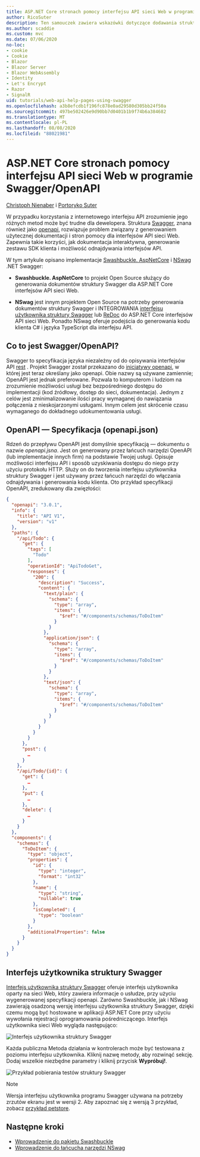 ```yaml
---
title: ASP.NET Core stronach pomocy interfejsu API sieci Web w programie Swagger/OpenAPI
author: RicoSuter
description: Ten samouczek zawiera wskazówki dotyczące dodawania struktury Swagger w celu wygenerowania dokumentacji i stron pomocy dla aplikacji interfejsu API sieci Web.
ms.author: scaddie
ms.custom: mvc
ms.date: 07/06/2020
no-loc:
- cookie
- Cookie
- Blazor
- Blazor Server
- Blazor WebAssembly
- Identity
- Let's Encrypt
- Razor
- SignalR
uid: tutorials/web-api-help-pages-using-swagger
ms.openlocfilehash: a3b8efcdb1f196fc878e0ad29580d305bb24f50a
ms.sourcegitcommit: 497be502426e9d90bb7d0401b1b9f74b6a384682
ms.translationtype: MT
ms.contentlocale: pl-PL
ms.lasthandoff: 08/08/2020
ms.locfileid: "88021981"
---
```

# <a name="aspnet-core-web-api-help-pages-with-swagger--openapi"></a>ASP.NET Core stronach pomocy interfejsu API sieci Web w programie Swagger/OpenAPI

[Christoph Nienaber](https://twitter.com/zuckerthoben) i [Portoryko Suter](https://blog.rsuter.com/)

W przypadku korzystania z internetowego interfejsu API zrozumienie jego różnych metod może być trudne dla dewelopera. Struktura [Swagger](https://swagger.io/), znana również jako [openapi](https://www.openapis.org/), rozwiązuje problem związany z generowaniem użytecznej dokumentacji i stron pomocy dla interfejsów API sieci Web. Zapewnia takie korzyści, jak dokumentacja interaktywna, generowanie zestawu SDK klienta i możliwość odnajdywania interfejsów API.

W tym artykule opisano implementacje [Swashbuckle. AspNetCore](https://github.com/domaindrivendev/Swashbuckle.AspNetCore) i [NSwag](https://github.com/RicoSuter/NSwag) .NET Swagger:

* **Swashbuckle. AspNetCore** to projekt Open Source służący do generowania dokumentów struktury Swagger dla ASP.NET Core interfejsów API sieci Web.

* **NSwag** jest innym projektem Open Source na potrzeby generowania dokumentów struktury Swagger i INTEGROWANIA [interfejsu użytkownika struktury Swagger](https://swagger.io/swagger-ui/) lub [ReDoc](https://github.com/Rebilly/ReDoc) do ASP.NET Core interfejsów API sieci Web. Ponadto NSwag oferuje podejścia do generowania kodu klienta C# i języka TypeScript dla interfejsu API.

## <a name="what-is-swagger--openapi"></a>Co to jest Swagger/OpenAPI?

Swagger to specyfikacja języka niezależny od do opisywania interfejsów API [rest](https://en.wikipedia.org/wiki/Representational_state_transfer) . Projekt Swagger został przekazano do [inicjatywy openapi](https://www.openapis.org/), w której jest teraz określany jako openapi. Obie nazwy są używane zamiennie; OpenAPI jest jednak preferowane. Pozwala to komputerom i ludziom na zrozumienie możliwości usługi bez bezpośredniego dostępu do implementacji (kod źródłowy, dostęp do sieci, dokumentacja). Jednym z celów jest zminimalizowanie ilości pracy wymaganej do nawiązania połączenia z nieskojarzonymi usługami. Innym celem jest skrócenie czasu wymaganego do dokładnego udokumentowania usługi.

## <a name="openapi-specification-openapijson"></a>OpenAPI — Specyfikacja (openapi.json)

Rdzeń do przepływu OpenAPI jest domyślnie specyfikacją &mdash; dokumentu o nazwie *openapi.jsna*. Jest on generowany przez łańcuch narzędzi OpenAPI (lub implementacje innych firm) na podstawie Twojej usługi. Opisuje możliwości interfejsu API i sposób uzyskiwania dostępu do niego przy użyciu protokołu HTTP. Służy on do tworzenia interfejsu użytkownika struktury Swagger i jest używany przez łańcuch narzędzi do włączania odnajdywania i generowania kodu klienta. Oto przykład specyfikacji OpenAPI, zredukowany dla zwięzłości:

```json
{
  "openapi": "3.0.1",
  "info": {
    "title": "API V1",
    "version": "v1"
  },
  "paths": {
    "/api/Todo": {
      "get": {
        "tags": [
          "Todo"
        ],
        "operationId": "ApiTodoGet",
        "responses": {
          "200": {
            "description": "Success",
            "content": {
              "text/plain": {
                "schema": {
                  "type": "array",
                  "items": {
                    "$ref": "#/components/schemas/ToDoItem"
                  }
                }
              },
              "application/json": {
                "schema": {
                  "type": "array",
                  "items": {
                    "$ref": "#/components/schemas/ToDoItem"
                  }
                }
              },
              "text/json": {
                "schema": {
                  "type": "array",
                  "items": {
                    "$ref": "#/components/schemas/ToDoItem"
                  }
                }
              }
            }
          }
        }
      },
      "post": {
        …
      }
    },
    "/api/Todo/{id}": {
      "get": {
        …
      },
      "put": {
        …
      },
      "delete": {
        …
      }
    }
  },
  "components": {
    "schemas": {
      "ToDoItem": {
        "type": "object",
        "properties": {
          "id": {
            "type": "integer",
            "format": "int32"
          },
          "name": {
            "type": "string",
            "nullable": true
          },
          "isCompleted": {
            "type": "boolean"
          }
        },
        "additionalProperties": false
      }
    }
  }
}
```

## <a name="swagger-ui"></a>Interfejs użytkownika struktury Swagger

[Interfejs użytkownika struktury Swagger](https://swagger.io/swagger-ui/) oferuje interfejs użytkownika oparty na sieci Web, który zawiera informacje o usłudze, przy użyciu wygenerowanej specyfikacji openapi. Zarówno Swashbuckle, jak i NSwag zawierają osadzoną wersję interfejsu użytkownika struktury Swagger, dzięki czemu mogą być hostowane w aplikacji ASP.NET Core przy użyciu wywołania rejestracji oprogramowania pośredniczącego. Interfejs użytkownika sieci Web wygląda następująco:

![Interfejs użytkownika struktury Swagger](web-api-help-pages-using-swagger/_static/swagger-ui.png)

Każda publiczna Metoda działania w kontrolerach może być testowana z poziomu interfejsu użytkownika. Kliknij nazwę metody, aby rozwinąć sekcję. Dodaj wszelkie niezbędne parametry i kliknij przycisk **Wypróbuj!**.

![Przykład pobierania testów struktury Swagger](web-api-help-pages-using-swagger/_static/get-try-it-out.png)

> [!NOTE]
> Wersja interfejsu użytkownika programu Swagger używana na potrzeby zrzutów ekranu jest w wersji 2. Aby zapoznać się z wersją 3 przykład, zobacz [przykład petstore](https://petstore.swagger.io/).

## <a name="next-steps"></a>Następne kroki

* [Wprowadzenie do pakietu Swashbuckle](xref:tutorials/get-started-with-swashbuckle)
* [Wprowadzenie do łańcucha narzędzi NSwag](xref:tutorials/get-started-with-nswag)
